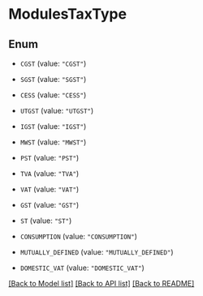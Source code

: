 # ModulesTaxType

## Enum


* `CGST` (value: `"CGST"`)

* `SGST` (value: `"SGST"`)

* `CESS` (value: `"CESS"`)

* `UTGST` (value: `"UTGST"`)

* `IGST` (value: `"IGST"`)

* `MWST` (value: `"MWST"`)

* `PST` (value: `"PST"`)

* `TVA` (value: `"TVA"`)

* `VAT` (value: `"VAT"`)

* `GST` (value: `"GST"`)

* `ST` (value: `"ST"`)

* `CONSUMPTION` (value: `"CONSUMPTION"`)

* `MUTUALLY_DEFINED` (value: `"MUTUALLY_DEFINED"`)

* `DOMESTIC_VAT` (value: `"DOMESTIC_VAT"`)


[[Back to Model list]](../README.md#documentation-for-models) [[Back to API list]](../README.md#documentation-for-api-endpoints) [[Back to README]](../README.md)


